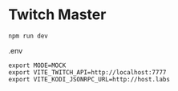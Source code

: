 # Twitch Master

```
npm run dev
```

.env
```
export MODE=MOCK
export VITE_TWITCH_API=http://localhost:7777
export VITE_KODI_JSONRPC_URL=http://host.labs
```
